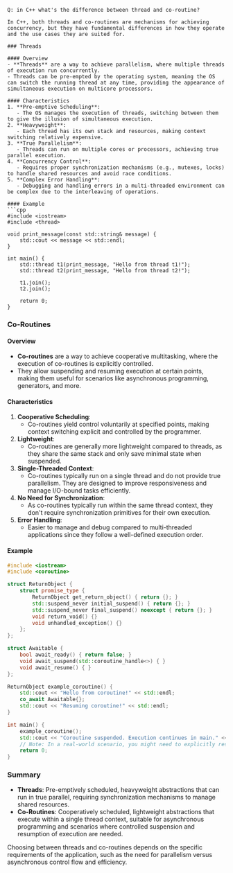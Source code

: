 ```
Q: in C++ what's the difference between thread and co-routine?

In C++, both threads and co-routines are mechanisms for achieving concurrency, but they have fundamental differences in how they operate and the use cases they are suited for.

### Threads

#### Overview
- **Threads** are a way to achieve parallelism, where multiple threads of execution run concurrently.
- Threads can be pre-empted by the operating system, meaning the OS can switch the running thread at any time, providing the appearance of simultaneous execution on multicore processors.

#### Characteristics
1. **Pre-emptive Scheduling**:
   - The OS manages the execution of threads, switching between them to give the illusion of simultaneous execution.
2. **Heavyweight**:
   - Each thread has its own stack and resources, making context switching relatively expensive.
3. **True Parallelism**:
   - Threads can run on multiple cores or processors, achieving true parallel execution.
4. **Concurrency Control**:
   - Requires proper synchronization mechanisms (e.g., mutexes, locks) to handle shared resources and avoid race conditions.
5. **Complex Error Handling**:
   - Debugging and handling errors in a multi-threaded environment can be complex due to the interleaving of operations.

#### Example
```cpp
#include <iostream>
#include <thread>

void print_message(const std::string& message) {
    std::cout << message << std::endl;
}

int main() {
    std::thread t1(print_message, "Hello from thread t1!");
    std::thread t2(print_message, "Hello from thread t2!");

    t1.join();
    t2.join();

    return 0;
}
```

### Co-Routines

#### Overview
- **Co-routines** are a way to achieve cooperative multitasking, where the execution of co-routines is explicitly controlled.
- They allow suspending and resuming execution at certain points, making them useful for scenarios like asynchronous programming, generators, and more.

#### Characteristics
1. **Cooperative Scheduling**:
   - Co-routines yield control voluntarily at specified points, making context switching explicit and controlled by the programmer.
2. **Lightweight**:
   - Co-routines are generally more lightweight compared to threads, as they share the same stack and only save minimal state when suspended.
3. **Single-Threaded Context**:
   - Co-routines typically run on a single thread and do not provide true parallelism. They are designed to improve responsiveness and manage I/O-bound tasks efficiently.
4. **No Need for Synchronization**:
   - As co-routines typically run within the same thread context, they don't require synchronization primitives for their own execution.
5. **Error Handling**:
   - Easier to manage and debug compared to multi-threaded applications since they follow a well-defined execution order.

#### Example
```cpp
#include <iostream>
#include <coroutine>

struct ReturnObject {
    struct promise_type {
        ReturnObject get_return_object() { return {}; }
        std::suspend_never initial_suspend() { return {}; }
        std::suspend_never final_suspend() noexcept { return {}; }
        void return_void() {}
        void unhandled_exception() {}
    };
};

struct Awaitable {
    bool await_ready() { return false; }
    void await_suspend(std::coroutine_handle<>) { }
    void await_resume() { }
};

ReturnObject example_coroutine() {
    std::cout << "Hello from coroutine!" << std::endl;
    co_await Awaitable{};
    std::cout << "Resuming coroutine!" << std::endl;
}

int main() {
    example_coroutine();
    std::cout << "Coroutine suspended. Execution continues in main." << std::endl;
    // Note: In a real-world scenario, you might need to explicitly resume the coroutine.
    return 0;
}
```

### Summary
- **Threads**: Pre-emptively scheduled, heavyweight abstractions that can run in true parallel, requiring synchronization mechanisms to manage shared resources.
- **Co-Routines**: Cooperatively scheduled, lightweight abstractions that execute within a single thread context, suitable for asynchronous programming and scenarios where controlled suspension and resumption of execution are needed.

Choosing between threads and co-routines depends on the specific requirements of the application, such as the need for parallelism versus asynchronous control flow and efficiency.

```